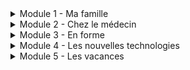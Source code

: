 <details>
  <summary>Module 1 - Ma famille</summary>
  <p>
    Ma famille et moi: <a href="https://adaligand.github.io/9-French/Family/famillealoud.html">Read aloud</a>&nbsp;<a href="https://adaligand.github.io/9-French/Family/familledict.html">Dictation</a>&nbsp;<a href="https://adaligand.github.io/9-French/Family/familleread.html">Reading</a>
  </p>
  <p>
    Description: <a href="https://adaligand.github.io/9-French/Family/descriptionaloud.html">Read aloud</a>&nbsp;<a href="https://adaligand.github.io/9-French/Family/descriptiondict.html">Dictation</a>&nbsp;<a href="https://adaligand.github.io/9-French/Family/descriptionread.html">Reading</a>
  </p>
  <p>
    Personnalité: <a href="https://adaligand.github.io/9-French/Family/Personalitéaloud.html">Read aloud</a>&nbsp;<a href="https://adaligand.github.io/9-French/Family/Personalitédict.html">Dictation</a>&nbsp;<a href="https://adaligand.github.io/9-French/Family/Personalitéread.html">Reading</a>
  </p>
  <p>
    Mon enfance: <a href="https://adaligand.github.io/9-French/Family/enfancealoud.html">Read aloud</a>&nbsp;<a href="https://adaligand.github.io/9-French/Family/enfancedict.html">Dictation</a>&nbsp;<a href="https://adaligand.github.io/9-French/Family/enfanceread.html">Reading</a>
  </p>
</details>

<details>
  <summary>Module 2 - Chez le médecin</summary>
  <p>
   J'ai mal: <a href="https://adaligand.github.io/9-French/">Read aloud</a>&nbsp;<a href="https://adaligand.github.io/9-French/doctor/jaimaldict.html">Dictation</a>&nbsp;<a href="https://adaligand.github.io/9-French/">Reading</a>
  </p>
  <p>
    Problèmes de santé: <a href="https://adaligand.github.io/9-French/">Read aloud</a>&nbsp;<a href="https://adaligand.github.io/9-French/">Dictation</a>&nbsp;<a href="https://adaligand.github.io/9-French/">Reading</a>
  </p>
  <p>
    Je me suis fait mal: <a href="https://adaligand.github.io/9-French/">Read aloud</a>&nbsp;<a href="https://adaligand.github.io/9-French/">Dictation</a>&nbsp;<a href="https://adaligand.github.io/9-French/">Reading</a>
  </p>
  <p>
    Chez le médecin: <a href="https://adaligand.github.io/9-French/">Read aloud</a>&nbsp;<a href="https://adaligand.github.io/9-French/">Dictation</a>&nbsp;<a href="https://adaligand.github.io/9-French/">Reading</a>
  </p>
</details>

<details>
  <summary>Module 3 - En forme</summary>
  <p>
    Les sports: <a href="https://adaligand.github.io/9-French/">Read aloud</a>&nbsp;<a href="https://adaligand.github.io/9-French/">Dictation</a>&nbsp;<a href="https://adaligand.github.io/9-French/">Reading</a>
  </p>
  <p>
    Les bienfaits du sport: <a href="https://adaligand.github.io/9-French/">Read aloud</a>&nbsp;<a href="https://adaligand.github.io/9-French/">Dictation</a>&nbsp;<a href="#">Reading</a>
  </p>
  <p>
    Je mange: <a href="https://adaligand.github.io/9-French/">Read aloud</a>&nbsp;<a href="https://adaligand.github.io/9-French/">Dictation</a>&nbsp;<a href="#">Reading</a>
  </p>
  <p>
    Bonne cuisine: <a href="https://adaligand.github.io/9-French/">Read aloud</a>&nbsp;<a href="https://adaligand.github.io/9-French/">Dictation</a>&nbsp;<a href="#">Reading</a>
  </p>
  <p>
    En pleine forme: <a href="https://adaligand.github.io/9-French/">Read aloud</a>&nbsp;<a href="https://adaligand.github.io/9-French/">Dictation</a>&nbsp;<a href="#">Reading</a>
  </p>
</details>

<details>
  <summary>Module 4 - Les nouvelles technologies</summary>
  <p>
    Nouvelles technologies: <a href="https://adaligand.github.io/9-French/Media/Techaloud.html">Read aloud</a>&nbsp;<a href="https://adaligand.github.io/9-French/Media/Techdict.html">Dictation</a>&nbsp;<a href="https://adaligand.github.io/9-French/Media/">Reading</a>
  </p>
  <p>
    Internet: <a href="https://adaligand.github.io/9-French/Media/internetaloud.html">Read aloud</a>&nbsp;<a href="https://adaligand.github.io/9-French/Media/internetdict.html">Dictation</a>&nbsp;<a href="https://adaligand.github.io/9-French/">Reading</a>
  </p>
  <p>
    Lecture: <a href="https://adaligand.github.io/9-French/">Read aloud</a>&nbsp;<a href="https://adaligand.github.io/9-French/Media/">Dictation</a>&nbsp;<a href="https://adaligand.github.io/9-French/">Reading</a>
  </p>
  <p>
    Musique: <a href="https://adaligand.github.io/9-French/Media/musicaloud.html">Read aloud</a>&nbsp;<a href="https://adaligand.github.io/9-French/Media/musicdict.html">Dictation</a>&nbsp;<a href="https://adaligand.github.io/9-French/">Reading</a>
  </p>
  <p>
    Télé: <a href="https://adaligand.github.io/9-French/Media/tvaloud.html">Read aloud</a>&nbsp;<a href="https://adaligand.github.io/9-French/Media/tvdict.html">Dictation</a>&nbsp;<a href="https://adaligand.github.io/9-French/">Reading</a>
  </p>
  <p>
    Cinéma: <a href="https://adaligand.github.io/9-French/Media/cinemaaloud.html">Read aloud</a>&nbsp;<a href="https://adaligand.github.io/9-French/Media/cinemadict.html">Dictation</a>&nbsp;<a href="#">Reading</a>
  </p>
</details>

<details>
  <summary>Module 5 - Les vacances</summary>
  <p>
    Pays: <a href="https://adaligand.github.io/9-French/">Read aloud</a>&nbsp;<a href="https://adaligand.github.io/9-French/">Dictation</a>&nbsp;<a href="#">Reading</a>
  </p>
  <p>
    Vacances: <a href="https://adaligand.github.io/9-French/">Read aloud</a>&nbsp;<a href="https://adaligand.github.io/9-French/">Dictation</a>&nbsp;<a href="#">Reading</a>
  </p>
  <p>
    En ville: <a href="https://adaligand.github.io/9-French/">Read aloud</a>&nbsp;<a href="https://adaligand.github.io/9-French/">Dictation</a>&nbsp;<a href="#">Reading</a>
  </p>
  <p>
    Les directions: <a href="https://adaligand.github.io/9-French/">Read aloud</a>&nbsp;<a href="https://adaligand.github.io/9-French/">Dictation</a>&nbsp;<a href="#">Reading</a>
  </p>
  <p>
    Les courses: <a href="https://adaligand.github.io/9-French/">Read aloud</a>&nbsp;<a href="https://adaligand.github.io/9-French/">Dictation</a>&nbsp;<a href="#">Reading</a>
  </p>
  <p>
    Au resto: <a href="https://adaligand.github.io/9-French/">Read aloud</a>&nbsp;<a href="https://adaligand.github.io/9-French/">Dictation</a>&nbsp;<a href="#">Reading</a>
  </p>
  <p>
    Jours de fête: <a href="https://adaligand.github.io/9-French/">Read aloud</a>&nbsp;<a href="https://adaligand.github.io/9-French/">Dictation</a>&nbsp;<a href="#">Reading</a>
  </p>
</details>
